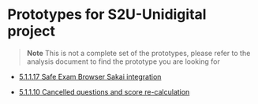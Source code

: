# Prototypes for S2U-Unidigital project

> **Note**
> This is not a complete set of the prototypes, please refer to
> the analysis document to find the prototype you are looking for

* [5.1.1.17 Safe Exam Browser Sakai integration](5-1-1-17-safe-exam-browser/safe-exam-browser-prototype.md)

* [5.1.1.10 Cancelled questions and score re-calculation](5-1-1-10-cancelled_questions_and_score_re-calculation/cancelled-questions.md)
